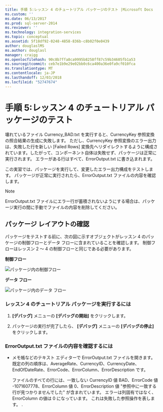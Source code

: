 ```yaml
---
title: 手順 5:レッスン 4 のチュートリアル パッケージのテスト |Microsoft Docs
ms.custom: ''
ms.date: 06/13/2017
ms.prod: sql-server-2014
ms.reviewer: ''
ms.technology: integration-services
ms.topic: conceptual
ms.assetid: 5f18df92-0248-4858-836b-c8b02f0e0439
author: douglaslMS
ms.author: douglasl
manager: craigg
ms.openlocfilehash: 90c8b7ffa8ca9995b8258ff87c59b34605fb1a53
ms.sourcegitcommit: ceb7e1b9e29e02bb0c6ca400a36e0fa9cf010fca
ms.translationtype: MT
ms.contentlocale: ja-JP
ms.lasthandoff: 12/03/2018
ms.locfileid: "52747674"
---
```

# <a name="step-5-testing-the-lesson-4-tutorial-package"></a>手順 5:レッスン 4 のチュートリアル パッケージのテスト
  壊れているファイル Currency_BAD.txt を実行すると、CurrencyKey 参照変換の照合結果の生成に失敗します。 ただし、CurrencyKey 参照変換のエラー出力は、失敗した行を新しい [Failed Rows] 変換先へリダイレクトするように構成されています。したがって、コンポーネント自体は失敗せず、パッケージは正常に実行されます。 エラーがある行はすべて、ErrorOutput.txt に書き込まれます。  
  
 この実習では、パッケージを実行して、変更したエラー出力構成をテストします。 パッケージが正常に実行されたら、ErrorOutput.txt ファイルの内容を確認します。  
  
> [!NOTE]  
>  ErrorOutput.txt ファイルにエラー行が蓄積されないようにする場合は、パッケージ実行の間に手動でファイルの内容を削除してください。  
  
## <a name="checking-the-package-layout"></a>パッケージ レイアウトの確認  
 パッケージをテストする前に、次の図に示すオブジェクトがレッスン 4 のパッケージの制御フローとデータ フローに含まれていることを確認します。 制御フローはレッスン 2 ～ 4 の制御フローと同じである必要があります。  
  
 **制御フロー**  
  
 ![パッケージ内の制御フロー](../../2014/tutorials/media/task4lesson2control.gif "パッケージ内の制御フロー")  
  
 **データ フロー**  
  
 ![パッケージ内のデータ フロー](../../2014/tutorials/media/task5lesson5data.gif "パッケージ内のデータ フロー")  
  
### <a name="to-run-the-lesson-4-tutorial-package"></a>レッスン 4 のチュートリアル パッケージを実行するには  
  
1.  **[デバッグ]** メニューの **[デバッグの開始]** をクリックします。  
  
2.  パッケージの実行が完了したら、 **[デバッグ]** メニューの **[デバッグの停止]** をクリックします。  
  
### <a name="to-verify-the-contents-of-the-erroroutputtxt-file"></a>ErrorOutput.txt ファイルの内容を確認するには  
  
-   メモ帳などのテキスト エディターで ErrorOutput.txt ファイルを開きます。 既定の列の順序は、AverageRate、CurrencyID、CurrencyDate、EndOfDateRate、ErrorCode、ErrorColumn、ErrorDescription です。  
  
     ファイルのすべての行には、一致しない CurrencyID 値 BAD、ErrorCode 値 -1071607778、ErrorColumn 値 0、ErrorDescription 値 "参照中に一致する行が見つかりませんでした" が含まれています。 エラーは列固有ではなく、ErrorColumn の値は 0 になっています。 これは失敗した参照操作を表します。 .  
  
  
